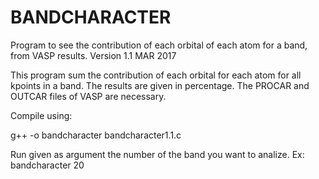 # BANDCHARACTER
Program to see the contribution of each orbital of each atom for a band, from VASP results. Version 1.1 MAR 2017

This program sum the contribution of each orbital for each atom for all kpoints in a band. The results are given in percentage.
The PROCAR and OUTCAR files of VASP are necessary. 

Compile using:

g++ -o bandcharacter bandcharacter1.1.c


Run given as argument the number of the band you want to analize. Ex: bandcharacter 20
